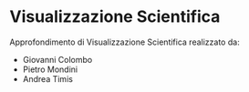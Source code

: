 # Visualizzazione Scientifica

Approfondimento di Visualizzazione Scientifica realizzato da:

- Giovanni Colombo
- Pietro Mondini
- Andrea Timis
